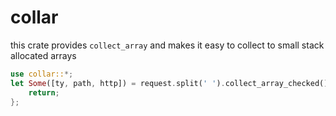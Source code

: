 # collar

this crate provides `collect_array` and makes it easy to collect to small stack allocated arrays

```rs
use collar::*;
let Some([ty, path, http]) = request.split(' ').collect_array_checked() else {
    return;
};
```
